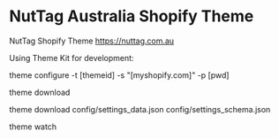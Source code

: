 # NutTag Australia Shopify Theme

NutTag Shopify Theme https://nuttag.com.au

Using Theme Kit for development:

theme configure -t [themeid] -s "[myshopify.com]" -p [pwd]

theme download

theme download config/settings_data.json config/settings_schema.json

theme watch
